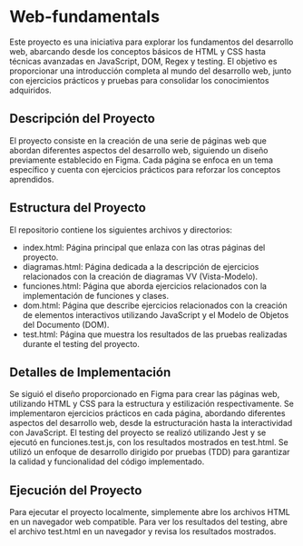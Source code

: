
# Web-fundamentals

Este proyecto es una iniciativa para explorar los fundamentos del desarrollo web, abarcando desde los conceptos básicos de HTML y CSS hasta técnicas avanzadas en JavaScript, DOM, Regex y testing. El objetivo es proporcionar una introducción completa al mundo del desarrollo web, junto con ejercicios prácticos y pruebas para consolidar los conocimientos adquiridos.

## Descripción del Proyecto

El proyecto consiste en la creación de una serie de páginas web que abordan diferentes aspectos del desarrollo web, siguiendo un diseño previamente establecido en Figma. Cada página se enfoca en un tema específico y cuenta con ejercicios prácticos para reforzar los conceptos aprendidos.

## Estructura del Proyecto

El repositorio contiene los siguientes archivos y directorios:

* index.html: Página principal que enlaza con las otras páginas del proyecto.
* diagramas.html: Página dedicada a la descripción de ejercicios relacionados con la creación de diagramas VV (Vista-Modelo).
* funciones.html: Página que aborda ejercicios relacionados con la implementación de funciones y clases.
* dom.html: Página que describe ejercicios relacionados con la creación de elementos interactivos utilizando JavaScript y el Modelo de Objetos del Documento (DOM).
* test.html: Página que muestra los resultados de las pruebas realizadas durante el testing del proyecto.
  
## Detalles de Implementación
Se siguió el diseño proporcionado en Figma para crear las páginas web, utilizando HTML y CSS para la estructura y estilización respectivamente.
Se implementaron ejercicios prácticos en cada página, abordando diferentes aspectos del desarrollo web, desde la estructuración hasta la interactividad con JavaScript.
El testing del proyecto se realizó utilizando Jest y se ejecutó en funciones.test.js, con los resultados mostrados en test.html.
Se utilizó un enfoque de desarrollo dirigido por pruebas (TDD) para garantizar la calidad y funcionalidad del código implementado.

## Ejecución del Proyecto

Para ejecutar el proyecto localmente, simplemente abre los archivos HTML en un navegador web compatible. Para ver los resultados del testing, abre el archivo test.html en un navegador y revisa los resultados mostrados.
